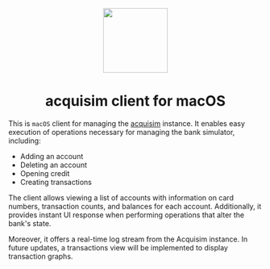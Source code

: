 <p align="center">
  <img src="https://github.com/ghashy/acqui/assets/109857267/406bb994-f5c4-4d87-918b-9571c2c98026?raw=true" height="128">
  <h1 align="center">acquisim client for macOS</h1>
</p>

This is `macOS` client for managing the [acquisim](https://github.com/ghashy/acquirust/tree/main/backends/acquisim) instance. It enables easy execution of operations necessary for managing the bank simulator, including:

- Adding an account
- Deleting an account
- Opening credit
- Creating transactions

The client allows viewing a list of accounts with information on card numbers, transaction counts, and balances for each account. Additionally, it provides instant UI response when performing operations that alter the bank's state.

Moreover, it offers a real-time log stream from the Acquisim instance. In future updates, a transactions view will be implemented to display transaction graphs.
